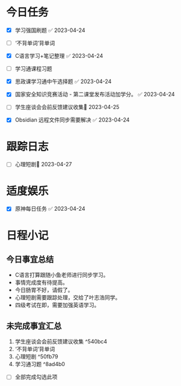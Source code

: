 # 今日任务

- [x] 学习强国刷题 ✅ 2023-04-24
- [ ] ‘不背单词’背单词
- [x] C语言学习+笔记整理 ✅ 2023-04-24
- [ ] 学习通课程习题
- [x] 思政课学习通中午选择题 ✅ 2023-04-24
- [x] 国家安全知识竞赛活动 - 第二课堂发布活动加学分。 ✅ 2023-04-24
- [ ] 学生座谈会会前反馈建议收集📅 2023-04-25 
- [x] Obsidian 远程文件同步需要解决 ✅ 2023-04-24


# 跟踪日志

- [ ] 心理短剧📅 2023-04-27 


# 适度娱乐

- [x] 原神每日任务 ✅ 2023-04-24


# 日程小记

## 今日事宜总结

- C语言打算跟随小鱼老师进行同步学习。
- 事情完成度有待提高。
- 今日肠胃不好，请假了。
- 心理短剧需要跟踪处理，交给了叶志浩同学。
- 四级考试在即，需要加强英语学习。

## 未完成事宜汇总

1. 学生座谈会会前反馈建议收集 ^540bc4
2. ‘不背单词’背单词
3. 心理短剧 ^50fb79
4. 学习通习题 ^8ad4b0

- [ ] 全部完成勾选此项



